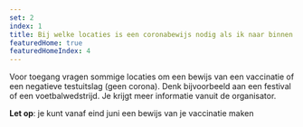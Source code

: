 ```yaml
---
set: 2
index: 1
title: Bij welke locaties is een coronabewijs nodig als ik naar binnen wil?
featuredHome: true
featuredHomeIndex: 4
---
```

Voor toegang vragen sommige locaties om een bewijs van een vaccinatie of een negatieve testuitslag (geen corona). Denk bijvoorbeeld aan een festival of een voetbalwedstrijd. Je krijgt meer informatie vanuit de organisator.

**Let op**: je kunt vanaf eind juni een bewijs van je vaccinatie maken
